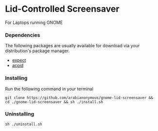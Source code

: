 # Lid-Controlled Screensaver 
For Laptops running GNOME 

### Dependencies
The following packages are usually available for download via your distribution's package manager.
* [expect](https://pkgs.org/download/expect)
* [acpid](https://pkgs.org/download/acpid)

### Installing
Run the following command in your terminal
```
git clone https://github.com/arabianonymous/gnome-lid-screensaver && cd ./gnome-lid-screensaver && sh ./install.sh
```

### Uninstalling

```
sh ./uninstall.sh
```

